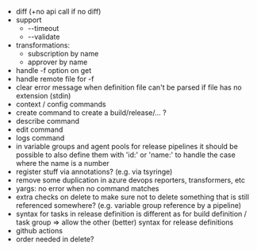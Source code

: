 - diff (+no api call if no diff)
- support
  - --timeout
  - --validate
- transformations:
  - subscription by name
  - approver by name
- handle -f option on get
- handle remote file for -f
- clear error message when definition file can't be parsed if file has no extension (stdin)
- context / config commands
- create command to create a build/release/... ?
- describe command
- edit command
- logs command
- in variable groups and agent pools for release pipelines it should be possible to also define them with 'id:' or 'name:' to handle the case where the name is a number
- register stuff via annotations? (e.g. via tsyringe)
- remove some duplication in azure devops reporters, transformers, etc
- yargs: no error when no command matches
- extra checks on delete to make sure not to delete something that is still referenced somewhere? (e.g. variable group reference by a pipeline)
- syntax for tasks in release definition is different as for build definition / task group => allow the other (better) syntax for release definitions
- github actions
- order needed in delete?

